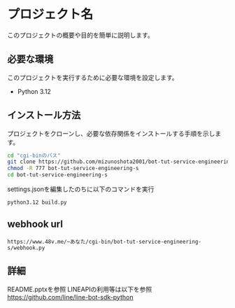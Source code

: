 # プロジェクト名

このプロジェクトの概要や目的を簡単に説明します。

## 必要な環境

このプロジェクトを実行するために必要な環境を設定します。

- Python 3.12

## インストール方法

プロジェクトをクローンし、必要な依存関係をインストールする手順を示します。

```bash
cd "cgi-binのパス"
git clone https://github.com/mizunoshota2001/bot-tut-service-engineering-s.git
chmod -R 777 bot-tut-service-engineering-s
cd bot-tut-service-engineering-s
```
settings.jsonを編集したのちに以下のコマンドを実行
```bash
python3.12 build.py
```

## webhook url
```
https://www.48v.me/~あなた/cgi-bin/bot-tut-service-engineering-s/webhook.py
```

## 詳細

README.pptxを参照
LINEAPIの利用等は以下を参照
https://github.com/line/line-bot-sdk-python
